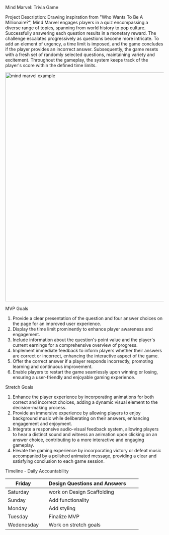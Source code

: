 Mind Marvel: Trivia Game 

Project Description: Drawing inspiration from "Who Wants To Be A Millionaire?", Mind Marvel engages players in a quiz encompassing a diverse range of topics, spanning from world history to pop culture. Successfully answering each question results in a monetary reward. The challenge escalates progressively as questions become more intricate. To add an element of urgency, a time limit is imposed, and the game concludes if the player provides an incorrect answer. Subsequently, the game resets with a fresh set of randomly selected questions, maintaining variety and excitement. Throughout the gameplay, the system keeps track of the player's score within the defined time limits.


<img width="726" alt="mind marvel example" src="https://github.com/laurendea/Quiz-Fortune/assets/152624207/84d2c299-0afa-4881-b573-a49f5aa22bb0">


MVP Goals

1. Provide a clear presentation of the question and four answer choices on the page for an improved user experience.
2. Display the time limit prominently to enhance player awareness and engagement.
3. Include information about the question's point value and the player's current earnings for a comprehensive overview of progress.
4. Implement immediate feedback to inform players whether their answers are correct or incorrect, enhancing the interactive aspect of the game.
5. Offer the correct answer if a player responds incorrectly, promoting learning and continuous improvement.
6. Enable players to restart the game seamlessly upon winning or losing, ensuring a user-friendly and enjoyable gaming experience.

Stretch Goals

1. Enhance the player experience by incorporating animations for both correct and incorrect choices, adding a dynamic visual element to the decision-making process.
2. Provide an immersive experience by allowing players to enjoy background music while deliberating on their answers, enhancing engagement and enjoyment.
3. Integrate a responsive audio-visual feedback system, allowing players to hear a distinct sound and witness an animation upon clicking on an answer choice, contributing to a more interactive and engaging gameplay.
4. Elevate the gaming experience by incorporating victory or defeat music accompanied by a polished animated message, providing a clear and satisfying conclusion to each game session.

Timeline - Daily Accountability

| Friday     |   | Design Questions and Answers |   |   |
|------------|---|------------------------------|---|---|
| Saturday   |   | work on Design Scaffolding   |   |   |
| Sunday     |   | Add functionality            |   |   |
| Monday     |   | Add styling                  |   |   |
| Tuesday    |   | Finalize MVP                 |   |   |
| Wedenesday |   | Work on stretch goals        |   |   |
